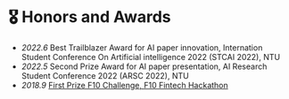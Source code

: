 # 🎖 Honors and Awards
- *2022.6* Best Trailblazer Award for AI paper innovation, Internation Student Conference On Artificial intelligence 2022 (STCAI 2022), NTU
- *2022.5* Second Prize Award for AI paper presentation, AI Research Student Conference 2022 (ARSC 2022), NTU
- *2018.9* [First Prize F10 Challenge, F10 Fintech Hackathon ](https://fintechnews.sg/24355/fintech/f10-hackathon-using-the-synergies-between-the-swiss-and-asian-ecosystems/)
